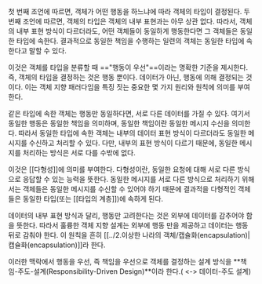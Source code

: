 첫 번째 조언에 따르면, 객체가 어떤 행동을 하느냐에 따라 객체의 타입이 결정된다.
두 번째 조언에 따르면, 객체의 타입은 객체의 내부 표현과는 아무 상관 없다.
따라서, 객체의 내부 표현 방식이 다르더라도, 어떤 객체들이 동일하게 행동한다면 그 객체들은 동일한 타입에 속한다.
결과적으로 동일한 책임을 수행하는 일련의 객체는 동일한 타입에 속한다고 말할 수 있다.

이것은 객체를 타입을 분류할 때 =="행동이 우선"==이라는 명확한 기준을 제시한다.
즉, 객체의 타입을 결정하는 것은 행동 뿐이다. 데이터가 아닌, 행동에 의해 결정되는 것이다.
이는 객체 지향 패러다임을 특징 짓는 중요한 몇 가지 원리와 원칙에 의미를 부여한다.

같은 타입에 속한 객체는 행동만 동일하다면,  서로 다른 데이터를 가질 수 있다.
여기서 동일한 행동은 동일한 책임을 의미하며, 동일한 책임이란 동일한 메시지 수신을 의미한다.
따라서 동일한 타입에 속한 객체는 내부의 데이터 표현 방식이 다르더라도 동일한 메시지를 수신하고 처리할 수 있다.
다만, 내부의 표현 방식이 다르기 때문에, 동일한 메시지를 처리하는 방식은 서로 다를 수밖에 없다.

이것은 [[다형성]]에 의미를 부여한다.
다형성이란, 동일한 요청에 대해 서로 다른 방식으로 응답할 수 있는 능력을 뜻한다.
동일한 메시지를 서로 다른 방식으로 처리하기 위해서는 객체들은 동일한 메시지를 수신할 수 있어야 하기 때문에 결과적을 다형적인 객체들은 동일한 타입(또는 [[타입의 계층]])에 속하게 된다.

데이터의 내부 표현 방식과 달리, 행동만 고려한다는 것은 외부에 데이터를 감추어야 함을 뜻한다.
따라서 훌륭한 객체 지향 설계는 외부에 행동 만을 제공하고 데이터는 행동 뒤로 감춰야 한다.
이 원칙을 흔히 [[../2.이상한 나라의 객체/캡슐화(encapsulation)|캡슐화(encapsulation)]]라 한다.

이러한 맥락에서 행동을 우선, 즉 책임을 우선으로 객체를 결정하는 설계 방식을 **책임-주도-설계(Responsibility-Driven Design)**이라 한다.( <-> 데이터-주도 설계)